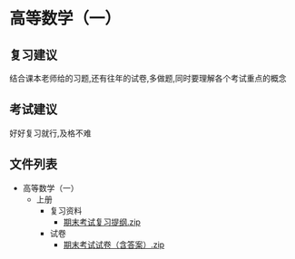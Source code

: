 # 高等数学（一）

## 复习建议

结合课本老师给的习题,还有往年的试卷,多做题,同时要理解各个考试重点的概念

## 考试建议

好好复习就行,及格不难

## 文件列表

- 高等数学（一）
    - 上册
        - 复习资料
            - [期末考试复习提纲.zip](https://gitee.com/OpenWyu/wyu-courses-lib/raw/master/高等数学（一）/上册/复习资料/期末考试复习提纲.zip)
        - 试卷
            - [期末考试试卷（含答案）.zip](https://gitee.com/OpenWyu/wyu-courses-lib/raw/master/高等数学（一）/上册/试卷/期末考试试卷（含答案）.zip)
